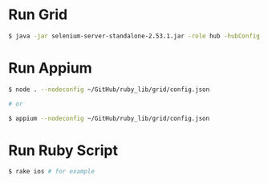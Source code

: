 # Run Grid

```bash
$ java -jar selenium-server-standalone-2.53.1.jar -role hub -hubConfig hub_config.json
```

# Run Appium

```bash
$ node . --nodeconfig ~/GitHub/ruby_lib/grid/config.json

# or

$ appium --nodeconfig ~/GitHub/ruby_lib/grid/config.json
```

# Run Ruby Script

```bash
$ rake ios # for example
```

